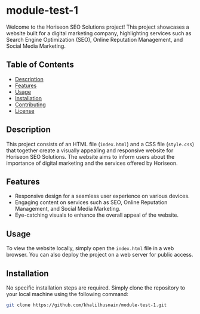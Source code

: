 # module-test-1

Welcome to the Horiseon SEO Solutions project! This project showcases a website built for a digital marketing company, highlighting services such as Search Engine Optimization (SEO), Online Reputation Management, and Social Media Marketing.

## Table of Contents
- [Description](#description)
- [Features](#features)
- [Usage](#usage)
- [Installation](#installation)
- [Contributing](#contributing)
- [License](#license)

## Description
This project consists of an HTML file (`index.html`) and a CSS file (`style.css`) that together create a visually appealing and responsive website for Horiseon SEO Solutions. The website aims to inform users about the importance of digital marketing and the services offered by Horiseon.

## Features
- Responsive design for a seamless user experience on various devices.
- Engaging content on services such as SEO, Online Reputation Management, and Social Media Marketing.
- Eye-catching visuals to enhance the overall appeal of the website.

## Usage
To view the website locally, simply open the `index.html` file in a web browser. You can also deploy the project on a web server for public access.

## Installation
No specific installation steps are required. Simply clone the repository to your local machine using the following command:

```bash
git clone https://github.com/khalilhusnain/module-test-1.git